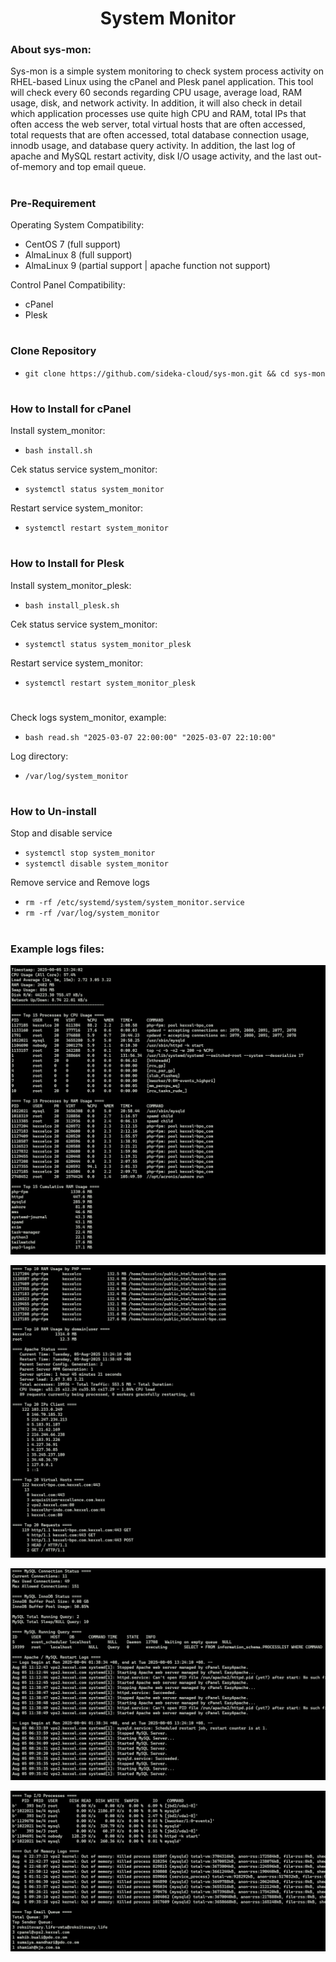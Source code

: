 <h1 align="center">System Monitor</h1>

### About sys-mon:

Sys-mon is a simple system monitoring to check system process activity on RHEL-based Linux using the cPanel and Plesk panel application. This tool will check every 60 seconds regarding CPU usage, average load, RAM usage, disk, and network activity. In addition, it will also check in detail which application processes use quite high CPU and RAM, total IPs that often access the web server, total virtual hosts that are often accessed, total requests that are often accessed, total database connection usage, innodb usage, and database query activity. In addition, the last log of apache and MySQL restart activity, disk I/O usage activity, and the last out-of-memory and top email queue.

#

### Pre-Requirement

Operating System Compatibility:
- CentOS 7 (full support)
- AlmaLinux 8 (full support)
- AlmaLinux 9 (partial support | apache function not support)

Control Panel Compatibility:
- cPanel
- Plesk


#
### Clone Repository

- `git clone https://github.com/sideka-cloud/sys-mon.git && cd sys-mon`

#
### How to Install for cPanel

Install system_monitor: 

- `bash install.sh`

Cek status service system_monitor:

- `systemctl status system_monitor`

Restart service system_monitor:

- `systemctl restart system_monitor`


#
### How to Install for Plesk

Install system_monitor_plesk: 

- `bash install_plesk.sh`

Cek status service system_monitor:

- `systemctl status system_monitor_plesk`

Restart service system_monitor:

- `systemctl restart system_monitor_plesk`

#
Check logs system_monitor, example:

- `bash read.sh "2025-03-07 22:00:00" "2025-03-07 22:10:00"`

Log directory:

- `/var/log/system_monitor`

#
### How to Un-install

Stop and disable service

- `systemctl stop system_monitor`
- `systemctl disable system_monitor`

Remove service and Remove logs

- `rm -rf /etc/systemd/system/system_monitor.service`
- `rm -rf /var/log/system_monitor`

#
### Example logs files:

![sample-log-1](img/log-1.PNG)

![sample-log-2](img/log-2.PNG)

![sample-log-3](img/log-3.PNG)

![sample-log-4](img/log-4.PNG)
